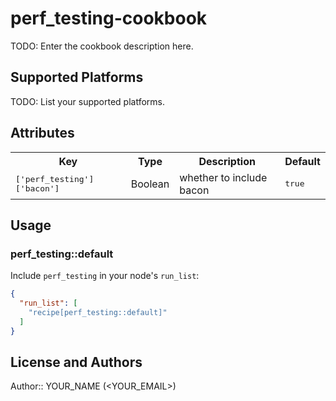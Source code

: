 # perf_testing-cookbook

TODO: Enter the cookbook description here.

## Supported Platforms

TODO: List your supported platforms.

## Attributes

<table>
  <tr>
    <th>Key</th>
    <th>Type</th>
    <th>Description</th>
    <th>Default</th>
  </tr>
  <tr>
    <td><tt>['perf_testing']['bacon']</tt></td>
    <td>Boolean</td>
    <td>whether to include bacon</td>
    <td><tt>true</tt></td>
  </tr>
</table>

## Usage

### perf_testing::default

Include `perf_testing` in your node's `run_list`:

```json
{
  "run_list": [
    "recipe[perf_testing::default]"
  ]
}
```

## License and Authors

Author:: YOUR_NAME (<YOUR_EMAIL>)
